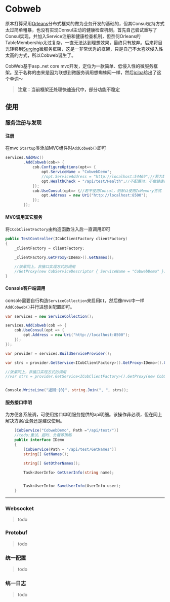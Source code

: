 # Cobweb

原本打算采用[Orleans](https://github.com/dotnet/orleans)分布式框架的做为业务开发的基础的，但其Consul支持方式太过简单粗暴，也没有实现Consul主动的健康检查机制，首先自己尝试重写了Consul实现，并加入Service注册和健康检查机制，但奈何Orleans的TableMembership太过复杂，一直无法达到理想效果，最终只有放弃。后来将目光转移到[Surging](https://github.com/dotnetcore/surging)微服务框架，这是一非常优秀的框架，只是自己不太喜欢侵入性太高的方式，所以Cobweb诞生了。

CobWeb基于asp..net core mvc开发，定位为一款简单、低侵入性的微服务框架。至于名称的由来是因为联想到微服务调用想蜘蛛网一样，然后[iciba](http://www.iciba.com/)给出了这个单词～

> **注意：当前框架还处理快速迭代中，部分功能不稳定**

## 使用

### 服务注册与发现

#### 注册

在mvc `Startup`类添加MVC组件时`AddCobweb()`即可
```C#
services.AddMvc()
        .AddCobweb(cob=> {
            cob.ConfigureOptions(opt=> {
                opt.ServiceName = "CobwebDemo";
                //opt.ServiceAddress = "http://localhost:54469";//若为IIS，需要配置地址，否则Cobweb会自动从WebHost中获取
                opt.HealthCheck = "/api/test/Health";//不配置时，不做健康检查
            });
            cob.UseConsul(opt=> {//若不使用Consul，则默认使用InMemory方式
                opt.Address = new Uri("http://localhost:8500");
            });
        });
```

#### MVC调用其它服务
将`ICobClientFactory`由构造函数注入后一直调用即可
```C#
public TestController(ICobClientFactory clientFactory)
{
    _clientFactory = clientFactory;

    _clientFactory.GetProxy<IDemo>().GetNames();

    //效果同上，非接口实现方式的调用
    //GetProxy(new CobServiceDescriptor { ServiceName = "CobwebDemo" }).Invoke<string[]>("GetNames", null, null);
}
```

#### Console客户端调用
console需要自行构造`ServiceCollection`来启用`DI`，然后像mvc中一样`AddCobweb()`并行进想关配置即可。

```C#
var services = new ServiceCollection();

services.AddCobweb(cob => {
    cob.UseConsul(opt => {
        opt.Address = new Uri("http://localhost:8500");
    });
});

var provider = services.BuildServiceProvider();

var strs = provider.GetService<ICobClientFactory>().GetProxy<IDemo>().GetNames();//接口实现方式

//效果同上，非接口实现方式的调用
//var strs = provider.GetService<ICobClientFactory>().GetProxy(new CobServiceDescriptor { ServiceName = "CobwebDemo" }).Invoke<string[]>("GetNames", null, null);


Console.WriteLine("返回:{0}", string.Join(", ", strs));
```

#### 服务接口申明

为方便各系统调，可使用接口申明服务提供的api明细。该操作非必须，但在同上解决方案/业务还是建议使用。
```C#
    [CobService("CobwebDemo", Path ="/api/test/")]
    //todo:重试、超时、负载等策略
    public interface IDemo
    {
        [CobService(Path = "/api/test/GetNames")]
        string[] GetNames();

        string[] GetOtherNames();

        Task<UserInfo> GetUserInfo(string name);


        Task<UserInfo> SaveUserInfo(UserInfo user);
    }
```

---

### Websocket
> todo

### Protobuf
> todo

### 统一配置 
> todo


### 统一日志
> todo
